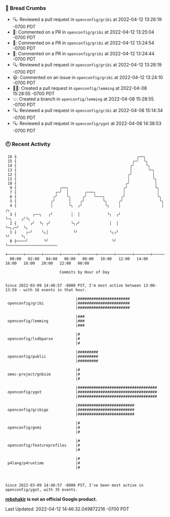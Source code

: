 ### 🍞 Bread Crumbs

 * 🔍: Reviewed a pull request in  `openconfig/gribi` at 2022-04-12 13:26:19 -0700 PDT
 * 💬: Commented on a PR in  `openconfig/gribi` at 2022-04-12 13:25:04 -0700 PDT
 * 💬: Commented on a PR in  `openconfig/gribi` at 2022-04-12 13:24:54 -0700 PDT
 * 💬: Commented on a PR in  `openconfig/gribi` at 2022-04-12 13:24:44 -0700 PDT
 * 🔍: Reviewed a pull request in  `openconfig/gribi` at 2022-04-12 13:26:19 -0700 PDT
 * 😃: Commented on an issue in `openconfig/gribi` at 2022-04-12 13:24:10 -0700 PDT
 * ✍🏼: Created a pull request in `openconfig/lemming` at 2022-04-08 15:28:55 -0700 PDT
 * 💥: Created a branch in `openconfig/lemming` at 2022-04-08 15:28:55 -0700 PDT
 * 🔍: Reviewed a pull request in  `openconfig/gribi` at 2022-04-08 15:14:34 -0700 PDT
 * 🔍: Reviewed a pull request in  `openconfig/ygot` at 2022-04-08 14:38:53 -0700 PDT

### 🕘 Recent Activity
```
 16 ┼                                                     ╭──╮
 15 ┤                                                   ╭─╯  ╰╮
 14 ┤                                                  ╭╯     ╰╮
 13 ┤                                                  │       ╰─╮
 12 ┤                                                 ╭╯         │
 11 ┤                                                 │          ╰╮
 10 ┤                                                ╭╯           │
  9 ┤                   ╭──╮                        ╭╯            ╰╮
  7 ┤                 ╭─╯  │       ╭───╮            │              │
  6 ┤                ╭╯    ╰╮     ╭╯   ╰───╮       ╭╯              ╰╮
  5 ┤               ╭╯      │    ╭╯        ╰╮     ╭╯                ╰╮
  4 ┤               │       ╰╮  ╭╯          ╰╮    │                  │       ╭╮
  3 ┤       ╭──╮   ╭╯        │  │            ╰╮  ╭╯                  ╰─╮    ╭╯╰╮
  2 ┤      ╭╯  ╰╮ ╭╯         ╰╮╭╯             │  │                     ╰─╮╭─╯  ╰╮
  1 ┤    ╭─╯    ╰╮│           ╰╯              ╰╮╭╯                       ╰╯     ╰╮
  0 ┼────╯       ╰╯                            ╰╯                                ╰──────────────────────
    +───────+───────+───────+───────+───────+───────+───────+───────+───────+───────+───────+───────+────
  00:00   02:00   04:00   06:00   08:00   10:00   12:00   14:00   16:00   18:00   20:00   22:00   00:00   

						Commits by Hour of Day


Since 2022-03-09 14:48:57 -0800 PST, I'm most active between 13:00-13:59 - with 16 events in that hour.

```



```
                               |#######################
 openconfig/gribi              |#######################
                               |#######################

                               |###
 openconfig/lemming            |###
                               |###

                               |#
 openconfig/lsdbparse          |#
                               |#

                               |#########
 openconfig/public             |#########
                               |#########

                               |#
 omec-project/gnbsim           |#
                               |#

                               |###################################
 openconfig/ygot               |###################################
                               |###################################

                               |#########################
 openconfig/gribigo            |#########################
                               |#########################

                               |#
 openconfig/gnmi               |#
                               |#

                               |#
 openconfig/featureprofiles    |#
                               |#

                               |#
 p4lang/p4runtime              |#
                               |#



Since 2022-03-09 14:48:57 -0800 PST, I've been most active in openconfig/ygot, with 35 events.

```
**[robshakir](mailto:robjs@google.com) is not an official Google product.**  


Last Updated: 2022-04-12 14:46:32.049872216 -0700 PDT
